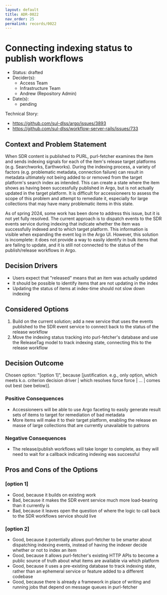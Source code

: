```yaml
---
layout: default
title: ADR-0022
nav_order: 25
permalink: records/0022
---
```


# Connecting indexing status to publish workflows

- Status: drafted
- Decider(s): <!-- required -->
  - Access Team
  - Infrastructure Team
  - Andrew (Repository Admin)
- Date(s): <!-- required -->
  - pending

Technical Story:

- <https://github.com/sul-dlss/argo/issues/3893>
- <https://github.com/sul-dlss/workflow-server-rails/issues/733>

## Context and Problem Statement <!-- required -->

When SDR content is published to PURL, purl-fetcher examines the item and sends indexing signals for each of the item's release target platforms (e.g. Searchworks, Earthworks). During the indexing process, a variety of factors (e.g. problematic metadata, connection failure) can result in metadata ultimately not being added to or removed from the target platform's search index as intended. This can create a state where the item shows as having been successfully published in Argo, but is not actually updated in the target platform. It is difficult for accessioneers to assess the scope of this problem and attempt to remediate it, especially for large collections that may have many problematic items in this state.

As of spring 2024, some work has been done to address this issue, but it is not yet fully resolved. The current approach is to dispatch events to the SDR events service during indexing that indicate whether the item was successfully indexed and to which target platform. This information is visible when expanding the event log in the Argo UI. However, this solution is incomplete: it does not provide a way to easily identify in bulk items that are failing to update, and it is still not connected to the status of the publish/release workflows in Argo.

## Decision Drivers <!-- optional -->

- Users expect that "released" means that an item was actually updated
- It should be possible to identify items that are not updating in the index
- Updating the status of items at index-time should not slow down indexing

## Considered Options <!-- required -->

1. Build on the current solution; add a new service that uses the events published to the SDR event service to connect back to the status of the release workflow
1. Move the indexing status tracking into purl-fetcher's database and use the ReleaseTag model to track indexing state, connecting this to the release workflow

## Decision Outcome <!-- required -->

Chosen option: "[option 1]", because [justification. e.g., only option, which meets k.o. criterion decision driver | which resolves force force | … | comes out best (see below)].

### Positive Consequences <!-- optional -->

- Accessioneers will be able to use Argo faceting to easily generate result sets of items to target for remediation of bad metadata
- More items will make it to their target platform, enabling the release en masse of large collections that are currently unavailable to patrons

### Negative Consequences <!-- optional -->

- The release/publish workflows will take longer to complete, as they will need to wait for a callback indicating indexing was successful

## Pros and Cons of the Options <!-- optional -->

### [option 1]

- Good, because it builds on existing work
- Bad, because it makes the SDR event service much more load-bearing than it currently is
- Bad, because it leaves open the question of where the logic to call back to the SDR workflows service should live

### [option 2]

- Good, because it potentially allows purl-fetcher to be smarter about dispatching indexing events, instead of having the indexer decide whether or not to index an item
- Good, because it allows purl-fetcher's existing HTTP APIs to become a public source of truth about what items are available via which platform
- Good, because it uses a pre-existing database to track indexing state, rather than an ephemeral service or feature added to a different codebase
- Good, because there is already a framework in place of writing and running jobs that depend on message queues in purl-fetcher
